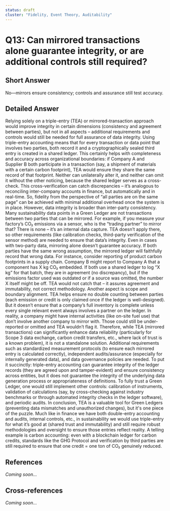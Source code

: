 ```yaml
---
status: draft
cluster: "Fidelity, Event Theory, Auditability"
---
```


# Q13: Can mirrored transactions alone guarantee integrity, or are additional controls still required?

## Short Answer

No—mirrors ensure consistency; controls and assurance still test accuracy.

## Detailed Answer

Relying solely on a triple-entry (TEA) or mirrored-transaction approach would improve integrity in certain dimensions (consistency and agreement between parties), but not in all aspects – additional requirements and controls would still be needed for full assurance of data integrity.
Using triple-entry accounting means that for every transaction or data point that involves two parties, both record it and a cryptographically sealed third entry is created in a shared ledger. This certainly helps with completeness and accuracy across organizational boundaries: if Company A and Supplier B both participate in a transaction (say, a shipment of materials with a certain carbon footprint), TEA would ensure they share the same record of that footprint. Neither can unilaterally alter it, and neither can omit it without the other noticing, because the shared ledger serves as a cross-check. This cross-verification can catch discrepancies – it’s analogous to reconciling inter-company accounts in finance, but automatically and in real-time. So, fidelity from the perspective of “all parties are on the same page” can be achieved with minimal additional overhead once the system is in place.
However, data integrity is broader than inter-party consistency. Many sustainability data points in a Green Ledger are not transactions between two parties that can be mirrored. For example, if you measure your factory’s CO₂ emissions via a sensor, who is the “trading partner” to mirror that? There is none – it’s an internal data capture. TEA doesn’t apply there, so other requirements (like calibration checks, third-party verification of the sensor method) are needed to ensure that data’s integrity.
Even in cases with two-party data, mirroring alone doesn’t guarantee accuracy. If both parties have the same wrong assumption, the mirrored ledger will faithfully record that wrong data. For instance, consider reporting of product carbon footprints in a supply chain. Company B might report to Company A that a component has X kg CO₂ embedded. If both use a shared ledger to log “X kg” for that batch, they are in agreement (no discrepancy), but if the emissions factor used was outdated or if a source was omitted, the number X itself might be off. TEA would not catch that – it assures agreement and immutability, not correct methodology.
Another aspect is scope and boundary alignment. TEA helps ensure no double counting between parties (each emission or credit is only claimed once if the ledger is well-designed). But it doesn’t ensure that a company’s full inventory is complete unless every single relevant event always involves a partner on the ledger. In reality, a company might have internal activities (like on-site fuel use) that don’t involve another company to mirror with. Those could still be under-reported or omitted and TEA wouldn’t flag it.
Therefore, while TEA (mirrored transactions) can significantly enhance data reliability (particularly for Scope 3 data exchange, carbon credit transfers, etc., where lack of trust is a known problem), it is not a standalone solution. Additional requirements such as standardized measurement protocols (to ensure each mirrored entry is calculated correctly), independent audits/assurance (especially for internally generated data), and data governance policies are needed.
To put it succinctly: triple-entry accounting can guarantee integrity of the ledger records (they are agreed upon and tamper-evident) and ensure consistency across entities, but it does not guarantee the integrity of the underlying data generation process or appropriateness of definitions. To fully trust a Green Ledger, one would still implement other controls: calibration of instruments, validation of calculations (say, by cross-checking against industry benchmarks or through automated integrity checks in the ledger software), and periodic audits.
In conclusion, TEA is a valuable tool for Green Ledgers (preventing data mismatches and unauthorized changes), but it's one piece of the puzzle. Much like in finance we have both double-entry accounting and audits, internal controls, etc., in sustainability we would use triple-entry for what it’s good at (shared trust and immutability) and still require robust methodologies and oversight to ensure those entries reflect reality. A telling example is carbon accounting: even with a blockchain ledger for carbon credits, standards like the GHG Protocol and verification by third parties are still required to ensure that one credit = one ton of CO₂ genuinely reduced.

## References

*Coming soon...*

## Cross-references

*Coming soon...*